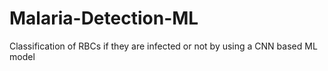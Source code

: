 # Malaria-Detection-ML
Classification of RBCs if they are infected or not by using a CNN based ML model
